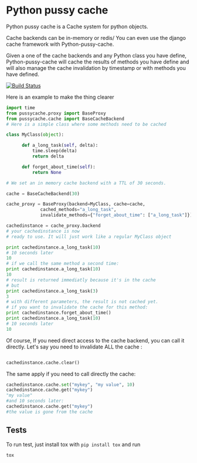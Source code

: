 Python pussy cache
==================

Python pussy cache is a Cache system for python objects.

Cache backends can be in-memory or redis/ You can even use the django
cache framework with Python-pussy-cache.

Given a one of the cache backends and any Python class you have
define, Python-pussy-cache will cache the results of methods you have
define and will also manage the cache invalidation by timestamp or
with methods you have defined.

[![Build Status](https://secure.travis-ci.org/mozilla-services/circus.png?branch=master)](https://travis-ci.org/novapost/python-pussycache)

Here is an example to make the thing clearer

```python
import time
from pussycache.proxy import BaseProxy
from pussycache.cache import BaseCacheBackend
# Here is a simple class where some methods need to be cached

class MyClass(object):

      def a_long_task(self, delta):
          time.sleep(delta)
          return delta

      def forget_about_time(self):
          return None

# We set an in memory cache backend with a TTL of 30 seconds.

cache = BaseCacheBackend(30)

cache_proxy = BaseProxy(backend=MyClass, cache=cache,
             cached_methods="a_long_task",
             invalidate_methods={"forget_about_time": ["a_long_task"]})

cachedinstance = cache_proxy.backend
# your cachedinstance is now
# ready to use. It will just work like a regular MyClass object

print cachedinstance.a_long_task(10)
# 10 seconds later
10
# if we call the same method a second time:
print cachedinstance.a_long_task(10)
10
# result is returned immediatly because it's in the cache
# but
print cachedinstance.a_long_task(3)
3
# with different parameters, the result is not cached yet.
# if you want to invalidate the cache for this method:
print cachedinstance.forget_about_time()
print cachedinstance.a_long_task(10)
# 10 seconds later
10
```

Of course, If you need direct access to the cache backend, you can
call it directly. Let's say you need to invalidate ALL the cache :

```python

cachedinstance.cache.clear()
```

The same apply if you need to call directly the cache:

```python
cachedinstance.cache.set("mykey", "my value", 10)
cachedinstance.cache.get("mykey")
"my value"
#and 10 seconds later:
cachedinstance.cache.get("mykey")
#the value is gone from the cache
```


Tests
-----

To run test, just install tox with ``pip install tox`` and run

    tox
